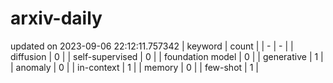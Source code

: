 # arxiv-daily
updated on 2023-09-06 22:12:11.757342
| keyword | count |
| - | - |
| diffusion | 0 |
| self-supervised | 0 |
| foundation model | 0 |
| generative | 1 |
| anomaly | 0 |
| in-context | 1 |
| memory | 0 |
| few-shot | 1 |
